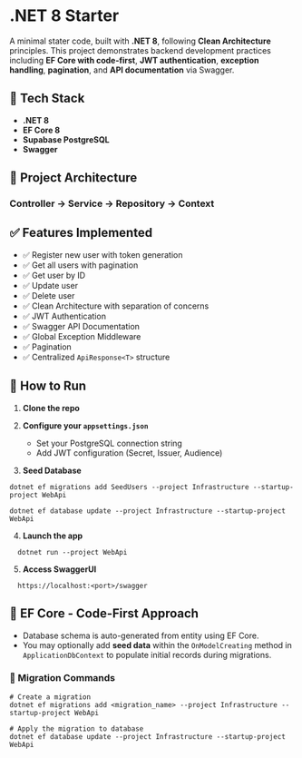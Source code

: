 # .NET 8 Starter 

A minimal stater code, built with **.NET 8**, following **Clean Architecture** principles. This project demonstrates backend development practices including **EF Core with code-first**, **JWT authentication**, **exception handling**, **pagination**, and **API documentation** via Swagger.


## 🚀 Tech Stack

- **.NET 8**
- **EF Core 8**
- **Supabase PostgreSQL**
- **Swagger**


## 🧱 Project Architecture

### **Controller -> Service -> Repository -> Context**


## ✅ Features Implemented

- ✅ Register new user with token generation
- ✅ Get all users with pagination
- ✅ Get user by ID
- ✅ Update user
- ✅ Delete user
- ✅ Clean Architecture with separation of concerns
- ✅ JWT Authentication
- ✅ Swagger API Documentation
- ✅ Global Exception Middleware
- ✅ Pagination 
- ✅ Centralized `ApiResponse<T>` structure


## 🧪 How to Run

1. **Clone the repo**

2. **Configure your `appsettings.json`**  
   - Set your PostgreSQL connection string  
   - Add JWT configuration (Secret, Issuer, Audience)

3. **Seed Database**
  ```
  dotnet ef migrations add SeedUsers --project Infrastructure --startup-project WebApi
  
  dotnet ef database update --project Infrastructure --startup-project WebApi
  ```
4. **Launch the app**

  ```
    dotnet run --project WebApi
  ```

5. **Access SwaggerUI**

  ```
    https://localhost:<port>/swagger
  ```


## 🧩 EF Core - Code-First Approach

  - Database schema is auto-generated from entity using EF Core.
  - You may optionally add **seed data** within the `OnModelCreating` method in `ApplicationDbContext` to populate initial records during migrations.

### 🔨 Migration Commands

```
# Create a migration
dotnet ef migrations add <migration_name> --project Infrastructure --startup-project WebApi

# Apply the migration to database
dotnet ef database update --project Infrastructure --startup-project WebApi

```
